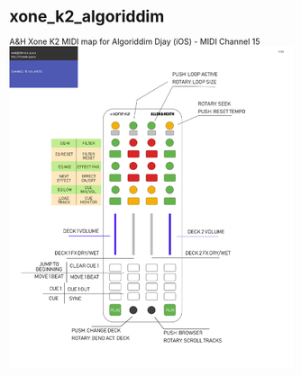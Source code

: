 # xone_k2_algoriddim
A&amp;H Xone K2 MIDI map for Algoriddim Djay (iOS) - MIDI Channel 15
![alt text](xoneK2_AlgoriddimDjay_20180902.png "MIDI map")

